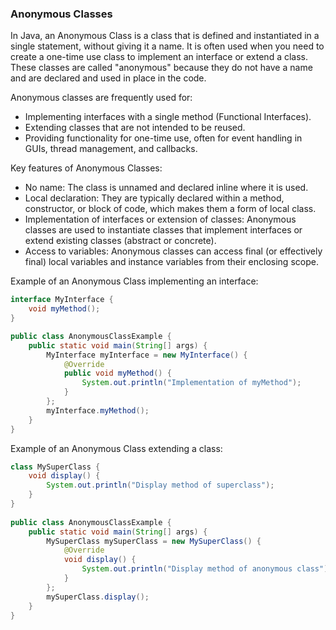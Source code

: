 ### Anonymous Classes

In Java, an Anonymous Class is a class that is defined and instantiated in a single statement, without giving it a name. It is often used when you need to create a one-time use class to implement an interface or extend a class. These classes are called "anonymous" because they do not have a name and are declared and used in place in the code.

Anonymous classes are frequently used for:
- Implementing interfaces with a single method (Functional Interfaces).
- Extending classes that are not intended to be reused.
- Providing functionality for one-time use, often for event handling in GUIs, thread management, and callbacks.

Key features of Anonymous Classes:  
- No name: The class is unnamed and declared inline where it is used.
- Local declaration: They are typically declared within a method, constructor, or block of code, which makes them a form of local class.
- Implementation of interfaces or extension of classes: Anonymous classes are used to instantiate classes that implement interfaces or extend existing classes (abstract or concrete).
- Access to variables: Anonymous classes can access final (or effectively final) local variables and instance variables from their enclosing scope.


Example of an Anonymous Class implementing an interface:
```java
interface MyInterface {
    void myMethod();
}

public class AnonymousClassExample {
    public static void main(String[] args) {
        MyInterface myInterface = new MyInterface() {
            @Override
            public void myMethod() {
                System.out.println("Implementation of myMethod");
            }
        };
        myInterface.myMethod();
    }
}
```

Example of an Anonymous Class extending a class:
```java
class MySuperClass {
    void display() {
        System.out.println("Display method of superclass");
    }
}
    
public class AnonymousClassExample {
    public static void main(String[] args) {
        MySuperClass mySuperClass = new MySuperClass() {
            @Override
            void display() {
                System.out.println("Display method of anonymous class");
            }
        };
        mySuperClass.display();
    }
}
```
